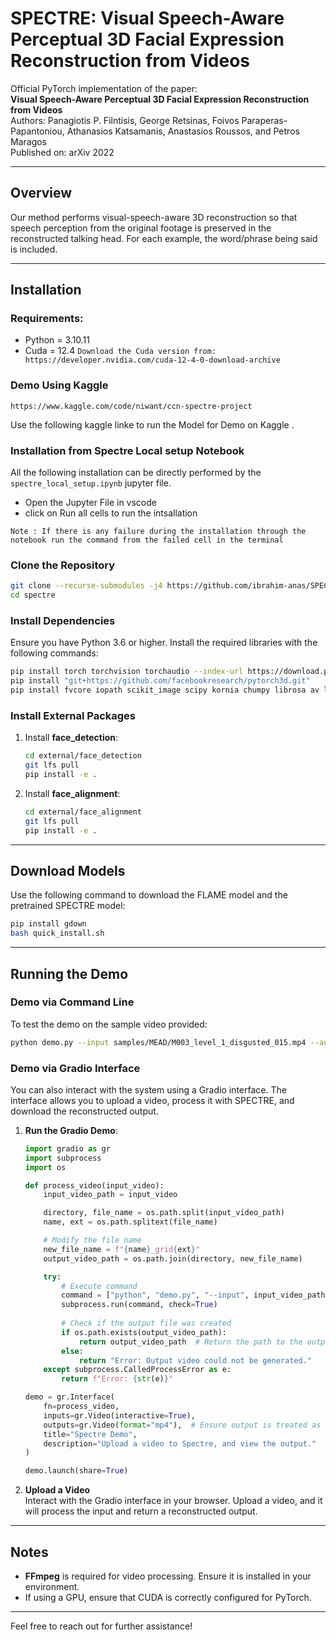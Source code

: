 
# **SPECTRE: Visual Speech-Aware Perceptual 3D Facial Expression Reconstruction from Videos**

Official PyTorch implementation of the paper:  
**Visual Speech-Aware Perceptual 3D Facial Expression Reconstruction from Videos**  
Authors: Panagiotis P. Filntisis, George Retsinas, Foivos Paraperas-Papantoniou, Athanasios Katsamanis, Anastasios Roussos, and Petros Maragos  
Published on: arXiv 2022  

---

## **Overview**

Our method performs visual-speech-aware 3D reconstruction so that speech perception from the original footage is preserved in the reconstructed talking head. For each example, the word/phrase being said is included.

---

## **Installation**

### Requirements: 
- Python = 3.10.11
- Cuda = 12.4 
`` Download the Cuda version from: https://developer.nvidia.com/cuda-12-4-0-download-archive ``


### Demo Using Kaggle 

```
https://www.kaggle.com/code/niwant/ccn-spectre-project
```
Use the following kaggle linke to run the Model for Demo on Kaggle . 


### Installation from Spectre Local setup Notebook
 All the following installation can be directly performed by the `spectre_local_setup.ipynb` jupyter file.
 - Open the Jupyter File in vscode 
 - click on Run all cells to run the intsallation 

`` Note : If there is any failure during the installation through the notebook run the command from the failed cell in the terminal  ``

### Clone the Repository
```bash
git clone --recurse-submodules -j4 https://github.com/ibrahim-anas/SPECTRE.git
cd spectre
```

### Install Dependencies
Ensure you have Python 3.6 or higher. Install the required libraries with the following commands:

```bash
pip install torch torchvision torchaudio --index-url https://download.pytorch.org/whl/cu124
pip install "git+https://github.com/facebookresearch/pytorch3d.git"
pip install fvcore iopath scikit_image scipy kornia chumpy librosa av loguru tensorboard pytorch_lightning opencv-python phonemizer jiwer gdown yacs numpy==1.23.5 gradio
```

### Install External Packages

1. Install **face_detection**:
   ```bash
   cd external/face_detection
   git lfs pull
   pip install -e .
   ```

2. Install **face_alignment**:
   ```bash
   cd external/face_alignment
   git lfs pull
   pip install -e .
   ```

---

## **Download Models**

Use the following command to download the FLAME model and the pretrained SPECTRE model:
```bash
pip install gdown
bash quick_install.sh
```

---

## **Running the Demo**

### Demo via Command Line
To test the demo on the sample video provided:
```bash
python demo.py --input samples/MEAD/M003_level_1_disgusted_015.mp4 --audio
```

### Demo via Gradio Interface
You can also interact with the system using a Gradio interface. The interface allows you to upload a video, process it with SPECTRE, and download the reconstructed output.

1. **Run the Gradio Demo**:
    ```python
    import gradio as gr
    import subprocess
    import os

    def process_video(input_video):
        input_video_path = input_video

        directory, file_name = os.path.split(input_video_path)
        name, ext = os.path.splitext(file_name)

        # Modify the file name
        new_file_name = f"{name}_grid{ext}"
        output_video_path = os.path.join(directory, new_file_name)

        try:
            # Execute command
            command = ["python", "demo.py", "--input", input_video_path, "--audio"]
            subprocess.run(command, check=True)
            
            # Check if the output file was created
            if os.path.exists(output_video_path):
                return output_video_path  # Return the path to the output video
            else:
                return "Error: Output video could not be generated."
        except subprocess.CalledProcessError as e:
            return f"Error: {str(e)}"

    demo = gr.Interface(
        fn=process_video,
        inputs=gr.Video(interactive=True),
        outputs=gr.Video(format="mp4"),  # Ensure output is treated as a video file path
        title="Spectre Demo",
        description="Upload a video to Spectre, and view the output."
    )

    demo.launch(share=True)
    ```

2. **Upload a Video**  
   Interact with the Gradio interface in your browser. Upload a video, and it will process the input and return a reconstructed output.

---

## **Notes**
- **FFmpeg** is required for video processing. Ensure it is installed in your environment.
- If using a GPU, ensure that CUDA is correctly configured for PyTorch.

--- 

Feel free to reach out for further assistance!
